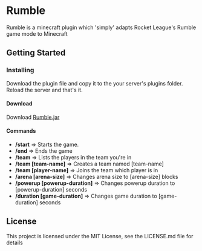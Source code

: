 # Rumble

Rumble is a minecraft plugin which 'simply' adapts Rocket League's Rumble game mode to Minecraft

## Getting Started

### Installing
Download the plugin file and copy it to the your server's plugins folder.
Reload the server and that's it.

#### Download
Download [Rumble.jar](https://www.dropbox.com/s/65mzxuffh1sphgd/Rumble-1.0.jar?dl=0)

#### Commands
* **/start** =>
Starts the game.
* **/end** =>
Ends the game
* **/team** =>
Lists the players in the team you're in
* **/team [team-name]** =>
Creates a team named [team-name]
* **/team [player-name]** =>
Joins the team which player is in
* **/arena [arena-size]** =>
Changes arena size to [arena-size] blocks
* **/powerup [powerup-duration]** =>
Changes powerup duration to [powerup-duration] seconds
* **/duration [game-duration]** =>
Changes game duration to [game-duration] seconds

## License
This project is licensed under the MIT License, see the LICENSE.md file for details

